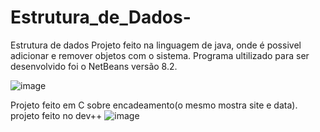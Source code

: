# Estrutura_de_Dados-
Estrutura de dados 
Projeto feito na linguagem de java, onde é possivel adicionar e remover objetos com o sistema. Programa ultilizado para ser desenvolvido foi o NetBeans versão 8.2.

![image](https://user-images.githubusercontent.com/62069087/162870697-4fbc7b8a-8779-43d0-a16d-1b49088304bf.png)






Projeto feito em C sobre encadeamento(o mesmo mostra site e data). projeto feito no dev++
![image](https://user-images.githubusercontent.com/62069087/165408073-8b3fa263-c98d-449d-9cc3-e0cb9a2b7d2d.png)


